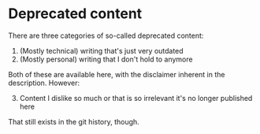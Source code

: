# Deprecated content

There are three categories of so-called deprecated content:

1. (Mostly technical) writing that's just very outdated
2. (Mostly personal) writing that I don't hold to anymore

Both of these are available here, with the disclaimer inherent in the description.
However:

3. Content I dislike so much or that is so irrelevant it's no longer published here

That still exists in the git history, though.
